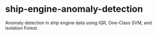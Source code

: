 # ship-engine-anomaly-detection
Anomaly detection in ship engine data using IQR, One-Class SVM, and Isolation Forest.

